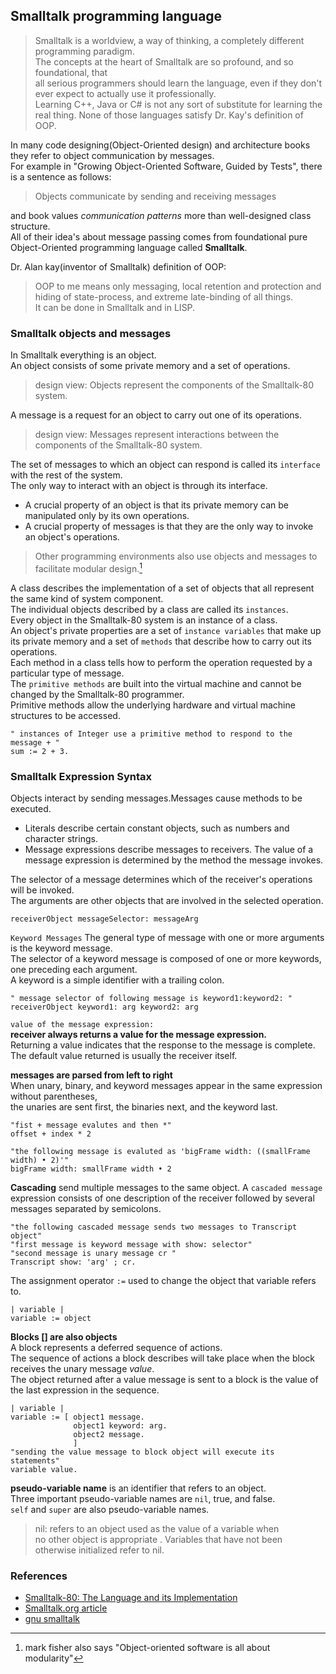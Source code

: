 ## Smalltalk programming language
> Smalltalk is a worldview, a way of thinking, a completely different programming paradigm.   
> The concepts at the heart of Smalltalk are so profound, and so foundational, that    
> all serious programmers should learn the language, even if they don't ever expect to actually use it professionally.     
> Learning C++, Java or C# is not any sort of substitute for learning the real thing. None of those languages satisfy Dr. Kay's definition of OOP.

In many code designing(Object-Oriented design) and architecture books they refer to object communication by messages.   
For example in "Growing Object-Oriented Software, Guided by Tests", there is a sentence as follows:
> Objects communicate by sending and receiving messages

and book values *communication patterns* more than well-designed class structure.   
All of their idea's about message passing comes from foundational pure Object-Oriented programming language called **Smalltalk**.  

Dr. Alan kay(inventor of Smalltalk) definition of OOP:
> OOP to me means only messaging, local retention and protection and hiding of state-process, and extreme late-binding of all things.    
> It can be done in Smalltalk and in LISP.

### Smalltalk objects and messages
In Smalltalk everything is an object.   
An object consists of some private memory and a set of operations.  
> design view: Objects represent the components of the Smalltalk-80 system.

A message is a request for an object to carry out one of its operations.    
> design view: Messages represent interactions between the components of the Smalltalk-80 system.

The set of messages to which an object can respond is called its `interface` with the rest of the system.   
The only way to interact with an object is through its interface.    
- A crucial property of an object is that its private memory can be manipulated only by its own operations.   
- A crucial property of messages is that they are the only way to invoke an object's operations.   
> Other programming environments also use objects and messages to facilitate modular design.[^1]

A class describes the implementation of a set of objects that all represent the same kind of system component.        
The individual objects described by a class are called its `instances`.    
Every object in the Smalltalk-80 system is an instance of a class.        
An object's private properties are a set of `instance variables` that make up its private memory and a set of `methods` that describe how to carry out its operations.   
Each method in a class tells how to perform the operation requested by a particular type of message.    
The `primitive methods` are built into the virtual machine and cannot be changed by the Smalltalk-80 programmer.    
Primitive methods allow the underlying hardware and virtual machine structures to be accessed.    
```smalltalk
" instances of Integer use a primitive method to respond to the message + "
sum := 2 + 3.
```
### Smalltalk Expression Syntax
Objects interact by sending messages.Messages cause methods to be executed.      
- Literals describe certain constant objects, such as numbers and character strings.
- Message expressions describe messages to receivers. The value of a
  message expression is determined by the method the message invokes.

The selector of a message determines which of the receiver's operations will be invoked.    
The arguments are other objects that are involved in the selected operation.
```smalltalk
receiverObject messageSelector: messageArg
```
`Keyword Messages` The general type of message with one or more arguments is the keyword message.    
The selector of a keyword message is composed of one or more keywords, one preceding each argument.    
A keyword is a simple identifier with a trailing colon.
```smalltalk
" message selector of following message is keyword1:keyword2: "
receiverObject keyword1: arg keyword2: arg
```
`value of the message expression:`    
**receiver always returns a value for the message expression.**   
Returning a value indicates that the response to the message is complete.    
The default value returned is usually the receiver itself.    

**messages are parsed from left to right**    
When unary, binary, and keyword messages appear in the same expression without parentheses,    
the unaries are sent first, the binaries next, and the keyword last.
```smalltalk
"fist + message evalutes and then *"
offset + index * 2 

"the following message is evaluted as 'bigFrame width: ((smallFrame width) • 2)'"
bigFrame width: smallFrame width • 2
```
**Cascading** send multiple messages to the same object.
A `cascaded message` expression consists of one description of the receiver followed by several messages separated by semicolons.
```smalltalk
"the following cascaded message sends two messages to Transcript object"
"first message is keyword message with show: selector"
"second message is unary message cr "
Transcript show: 'arg' ; cr.
```
The assignment operator `:=` used to change the object that variable refers to.
```smalltalk
| variable |
variable := object
```
**Blocks [] are also objects**    
A block represents a deferred sequence of actions.    
The sequence of actions a block describes will take place when the block receives the unary message *value*.        
The object returned after a value message is sent to a block is the value of the last expression in the sequence.     
```smalltalk
| variable |
variable := [ object1 message.
              object1 keyword: arg.
              object2 message.
              ]
"sending the value message to block object will execute its statements"
variable value.
```
**pseudo-variable name** is an identifier that refers to an object.     
Three important pseudo-variable names are `nil`, true, and false.   
`self` and `super` are also pseudo-variable names.    
> nil: refers to an object used as the value of a variable when     
> no other object is appropriate . Variables that have not been otherwise initialized refer to nil.   


### References
- [Smalltalk-80: The Language and its Implementation](https://dl.acm.org/doi/book/10.5555/273)
- [Smalltalk.org article](http://www.smalltalk.org/articles/article_20100320_a3_Getting_The_Message.html)
- [gnu smalltalk](https://www.gnu.org/software/smalltalk/manual/html_node/Syntax.html)

[^1]: mark fisher also says "Object-oriented software is all about modularity"